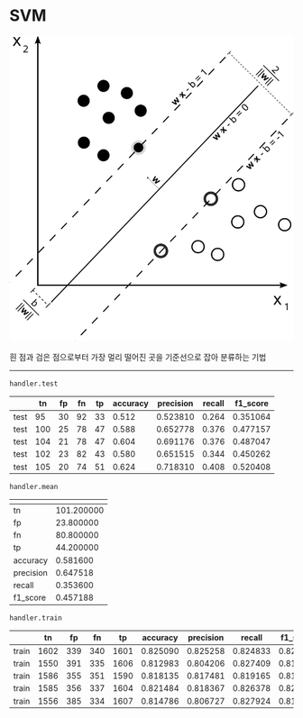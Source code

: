 # SVM

![Untitled](SVM%2022d9ad9fe03541b2b1610a65752ac4fe/Untitled.png)

흰 점과 검은 점으로부터 가장 멀리 떨어진 곳을 기준선으로 잡아 분류하는 기법

---

```python
handler.test
```

|  | tn | fp | fn | tp | accuracy | precision | recall | f1\_score |
| --- | --- | --- | --- | --- | --- | --- | --- | --- |
| test | 95 | 30 | 92 | 33 | 0.512 | 0.523810 | 0.264 | 0.351064 |
| test | 100 | 25 | 78 | 47 | 0.588 | 0.652778 | 0.376 | 0.477157 |
| test | 104 | 21 | 78 | 47 | 0.604 | 0.691176 | 0.376 | 0.487047 |
| test | 102 | 23 | 82 | 43 | 0.580 | 0.651515 | 0.344 | 0.450262 |
| test | 105 | 20 | 74 | 51 | 0.624 | 0.718310 | 0.408 | 0.520408 |

```python
handler.mean
```

|  | <unnamed> |
| --- | --- |
| tn | 101.200000 |
| fp | 23.800000 |
| fn | 80.800000 |
| tp | 44.200000 |
| accuracy | 0.581600 |
| precision | 0.647518 |
| recall | 0.353600 |
| f1\_score | 0.457188 |

```python
handler.train
```

|  | tn | fp | fn | tp | accuracy | precision | recall | f1\_score |
| --- | --- | --- | --- | --- | --- | --- | --- | --- |
| train | 1602 | 339 | 340 | 1601 | 0.825090 | 0.825258 | 0.824833 | 0.825045 |
| train | 1550 | 391 | 335 | 1606 | 0.812983 | 0.804206 | 0.827409 | 0.815642 |
| train | 1586 | 355 | 351 | 1590 | 0.818135 | 0.817481 | 0.819165 | 0.818322 |
| train | 1585 | 356 | 337 | 1604 | 0.821484 | 0.818367 | 0.826378 | 0.822353 |
| train | 1556 | 385 | 334 | 1607 | 0.814786 | 0.806727 | 0.827924 | 0.817188 |